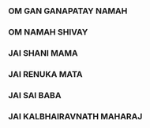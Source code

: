 ### OM GAN GANAPATAY NAMAH

### OM NAMAH SHIVAY

### JAI SHANI MAMA

### JAI RENUKA MATA

### JAI SAI BABA

### JAI KALBHAIRAVNATH MAHARAJ
